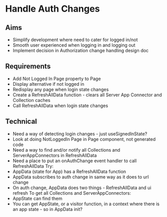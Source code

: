 Handle Auth Changes
===================

Aims
----

- Simplify development where need to cater for logged in/not
- Smooth user experienced when logging in and logging out
- Implement decision in Authorization change handling design doc

Requirements
------------

- Add Not Logged In Page property to Page
- Display alternative if not logged in
- Redisplay any page when login state changes
- Create a RefreshAllData function - clears all Server App Connector and Collection caches
- Call RefreshAllData when login state changes

Technical
---------

- Need a way of detecting login changes - just useSignedInState?
- Look at doing NotLoggedIn Page in Page component, not generated code
- Need a way to find and/or notify all Collections and ServerAppConnectors in RefreshAllData
- Need a place to put an onAuthChange event handler to call RefreshAllData
Try:
- AppData (state for App) has a RefreshAllData function
- AppData subscribes to auth change in same way as it does to url change
- On auth change, AppData does two things - RefreshAllData and ui refresh
To get all Collections and ServerAppConnectors:
- AppState can find them
- You can get AppState, or a visitor function, in a context where there is an app state - so in AppData init?

